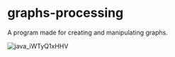 # graphs-processing

A program made for creating and manipulating graphs.

![java_iWTyQ1xHHV](https://gits-15.sys.kth.se/storage/user/7786/files/bb066779-3867-494b-9195-25bd018725bf)
